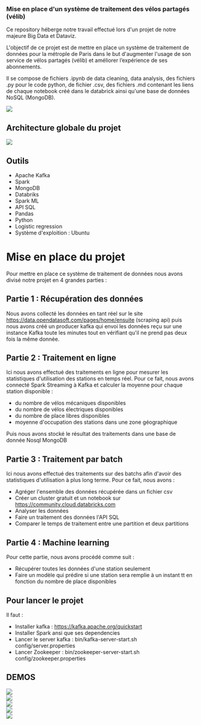 ### Mise en place d'un système de traitement des vélos partagés (vélib) 
<!-- BLOG-POST-LIST:START -->
Ce repository héberge notre travail effectué lors d'un projet de notre majeure Big Data et Dataviz.

L'objectif de ce projet est de mettre en place un système de traitement de données pour la métrople de Paris dans le but d'augmenter l'usage de son service de vélos partagés (vélib) et améliorer l’expérience de ses abonnements.

Il se compose de fichiers .ipynb de data cleaning, data analysis, des fichiers .py pour le code python, de fichier .csv, des fichiers .md contenant les liens de chaque notebook créé dans le databrick ainsi qu'une base de données NoSQL (MongoDB).
<!-- BLOG-POST-LIST:END -->

<img align="center" src="/Images/station_velib.jpg"/>
<br/>


## Architecture globale du projet 
<img align="center" src="/Images/Architecture_projet_velib.drawio.png"/>
<br/>


## Outils
<!-- BLOG-POST-LIST:START -->
- Apache Kafka
- Spark
- MongoDB
- Databriks
- Spark ML
- API SQL
- Pandas
- Python
- Logistic regression
- Système d'exploition : Ubuntu
<!-- BLOG-POST-LIST:END -->


# Mise en place du projet
<!-- BLOG-POST-LIST:START -->
Pour mettre en place ce système de traitement de données nous avons divisé notre projet en 4 grandes parties :


## Partie 1 : Récupération des données 
Nous avons collecté les données en tant réel sur le site https://data.opendatasoft.com/pages/home/ensuite (scraping api) puis nous avons créé un producer kafka qui envoi les données reçu sur une instance Kafka toute les minutes tout en vérifiant qu'il ne prend pas deux fois la même donnée.
<!-- BLOG-POST-LIST:END -->


## Partie 2 : Traitement en ligne
<!-- BLOG-POST-LIST:START -->
Ici nous avons effectué des traitements en ligne pour mesurer les statistiques d'utilisation des stations en temps réel. Pour ce fait, nous avons connecté Spark Streaming à Kafka et calculer la moyenne pour chaque station disponible : 
- du nombre de vélos mécaniques disponibles
- du nombre de vélos électriques disponibles
- du nombre de place libres disponibles
- moyenne d'occupation des stations dans une zone géographique 

Puis nous avons stocké le résultat des traitements dans une base de donnée Nosql MongoDB
<!-- BLOG-POST-LIST:END -->


## Partie 3 : Traitement par batch
<!-- BLOG-POST-LIST:START -->
Ici nous avons effectué des traitements sur des batchs afin d'avoir des statistiques d'utilisation à plus long terme. Pour ce fait, nous avons :
- Agréger l'ensemble des données récupérée dans un fichier csv
- Créer un cluster gratuit et un notebook sur https://community.cloud.databricks.com
- Analyser les données
- Faire un traitement des données l'API SQL
- Comparer le temps de traitement entre une partition et deux partitions
<!-- BLOG-POST-LIST:END -->


## Partie 4 : Machine learning
<!-- BLOG-POST-LIST:START -->
Pour cette partie, nous avons procédé comme suit :
- Récupérer toutes les données d'une station seulement
- Faire un modèle qui prédire si une station sera remplie à un instant tt en fonction du nombre de place disponibles
<!-- BLOG-POST-LIST:END -->


## Pour lancer le projet 
<!-- BLOG-POST-LIST:START -->
Il faut :
- Installer kafka : https://kafka.apache.org/quickstart
- Installer Spark ansi que ses dependencies
- Lancer le server kafka : bin/kafka-server-start.sh config/server.properties
- Lancer Zookeeper : bin/zookeeper-server-start.sh config/zookeeper.properties
<!-- BLOG-POST-LIST:END -->

## DEMOS
<!-- BLOG-POST-LIST:START -->
<img align="center" src="/Images/part1.PNG"/>
<br/>

<img align="center" src="/Images/part2-average.PNG"/>
<br/>

<img align="center" src="/Images/part2-zone.PNG"/>
<br/>

<img align="center" src="/Images/avg_station_eveery_5min_partie2.PNG"/>
<br/>

<img align="center" src="/Images/avg_zo.PNG"/>
<br/>
<!-- BLOG-POST-LIST:END -->


